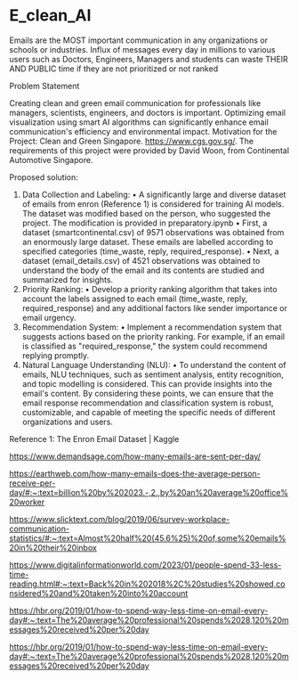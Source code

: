 # E_clean_AI
Emails are the MOST important communication in any organizations or schools or industries.  Influx of messages every day in millions to various users such as Doctors, Engineers, Managers and students can waste THEIR AND PUBLIC time if they are not  prioritized or not ranked

Problem Statement

Creating clean and green email communication for professionals like managers, scientists, engineers, and doctors is important. Optimizing email visualization using smart AI algorithms can significantly enhance email communication's efficiency and environmental impact. 
Motivation for the Project: Clean and Green Singapore. https://www.cgs.gov.sg/. The requirements of this project were provided by  David Woon, from Continental Automotive Singapore. 

Proposed solution:
1.	Data Collection and Labeling:
•	A significantly large and diverse dataset of emails from enron (Reference 1) is considered for training AI models. The dataset was modified based on the person, who suggested the project. The modification is provided in preparatory.ipynb
•	First, a dataset (smartcontinental.csv) of 9571 observations was obtained from an enormously large dataset. These emails are labelled according to specified categories (time_waste, reply, required_response). 
•	Next, a dataset (email_details.csv) of 4521 observations was obtained to understand the body of the email and its contents are studied and summarized for insights. 
2.	Priority Ranking:
•	Develop a priority ranking algorithm that takes into account the labels assigned to each email (time_waste, reply, required_response) and any additional factors like sender importance or email urgency.
3.	Recommendation System:
•	Implement a recommendation system that suggests actions based on the priority ranking. For example, if an email is classified as "required_response," the system could recommend replying promptly.
4.	Natural Language Understanding (NLU):
•	To understand the content of emails, NLU techniques, such as sentiment analysis, entity recognition, and topic modelling is considered. This can provide insights into the email's content.
By considering these points, we can ensure that the email response recommendation and classification system is robust, customizable, and capable of meeting the specific needs of different organizations and users.



Reference 1:
The Enron Email Dataset | Kaggle

https://www.demandsage.com/how-many-emails-are-sent-per-day/

https://earthweb.com/how-many-emails-does-the-average-person-receive-per-day/#:~:text=billion%20by%202023.-,2.,by%20an%20average%20office%20worker

https://www.slicktext.com/blog/2019/06/survey-workplace-communication-statistics/#:~:text=Almost%20half%20(45.6%25)%20of,some%20emails%20in%20their%20inbox

https://www.digitalinformationworld.com/2023/01/people-spend-33-less-time-reading.html#:~:text=Back%20in%202018%2C%20studies%20showed,considered%20and%20taken%20into%20account

https://hbr.org/2019/01/how-to-spend-way-less-time-on-email-every-day#:~:text=The%20average%20professional%20spends%2028,120%20messages%20received%20per%20day

https://hbr.org/2019/01/how-to-spend-way-less-time-on-email-every-day#:~:text=The%20average%20professional%20spends%2028,120%20messages%20received%20per%20day
